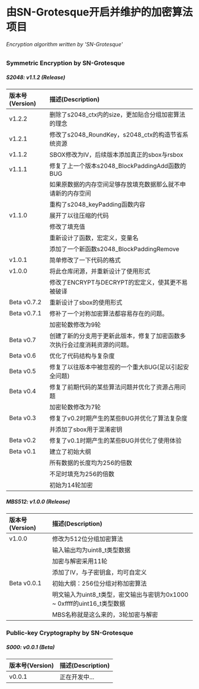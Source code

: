 # 由SN-Grotesque开启并维护的加密算法项目
###### Encryption algorithm written by 'SN-Grotesque'

### Symmetric Encryption by SN-Grotesque
##### S2048: v1.1.2 (Release)
| 版本号(Version) | 描述(Description)                                                          |
| :---            | :---                                                                       |
| v1.2.2          | 删除了s2048_ctx内的size，更加贴合分组加密算法的理念                        |
| v1.2.1          | 修改了s2048_RoundKey，s2048_ctx的构造节省系统资源                          |
| v1.1.2          | SBOX修改为IV，后续版本添加真正的sbox与rsbox                                |
| v1.1.1          | 修复了上一个版本s2048_BlockPaddingAdd函数的BUG                             |
|                 | 如果原数据的内存空间足够存放填充数据那么就不申请新的内存空间               |
|                 | 重构了s2048_keyPadding函数内容                                             |
| v1.1.0          | 展开了以往压缩的代码                                                       |
|                 | 修改了填充值                                                               |
|                 | 重新设计了函数，宏定义，变量名                                             |
|                 | 添加了一个新函数s2048_BlockPaddingRemove                                   |
| v1.0.1          | 简单修改了一下代码的格式                                                   |
| v1.0.0          | 将此仓库闭源，并重新设计了使用形式                                         |
|                 | 修改了ENCRYPT与DECRYPT的宏定义，使其更不易被破译                           |
| Beta v0.7.2     | 重新设计了sbox的使用形式                                                   |
| Beta v0.7.1     | 修补了一个对称加密算法都容易存在的问题。                                   |
|                 | 加密轮数修改为9轮                                                          |
| Beta v0.7       | 创建了新的分支用于更新此版本，修复了加密函数多次执行会过度消耗资源的问题。 |
| Beta v0.6       | 优化了代码结构与复杂度                                                     |
| Beta v0.5       | 修复了以往版本中被忽视的一个重大BUG(足以引起安全问题)                      |
| Beta v0.4       | 修复了前期代码的某些算法问题并优化了资源占用问题                           |
|                 | 加密轮数修改为7轮                                                          |
| Beta v0.3       | 修复了v0.2时期产生的某些BUG并优化了算法复杂度                              |
|                 | 并添加了sbox用于混淆密钥                                                   |
| Beta v0.2       | 修复了v0.1时期产生的某些BUG并优化了使用体验                                |
| Beta v0.1       | 建立了初始大纲                                                             |
|                 | 所有数据的长度均为256的倍数                                                |
|                 | 不足时填充为256的倍数                                                      |
|                 | 初始为14轮加密                                                             |

##### MBS512: v1.0.0 (Release)
| 版本号(Version) | 描述(Description)                                                          |
| :---            | :---                                                                       |
| v1.0.0          | 修改为512位分组加密算法                                                    |
|                 | 输入输出均为uint8_t类型数据                                                |
|                 | 加密与解密采用11轮                                                         |
|                 | 添加了IV，与子密钥盒，均可自定义                                           |
| Beta v0.0.1     | 初始大纲：256位分组对称加密算法                                            |
|                 | 明文输入为uint8_t类型，密文输出与密钥为0x1000 ~ 0xffff的uint16_t类型数据   |
|                 | MBS名称就是这么来的，3轮加密与解密                                         |

### Public-key Cryptography by SN-Grotesque
##### S000: v0.0.1 (Beta)
| 版本号(Version) | 描述(Description)                                                          |
| :---            | :---                                                                       |
| v0.0.1          | 正在开发中...                                                              |

